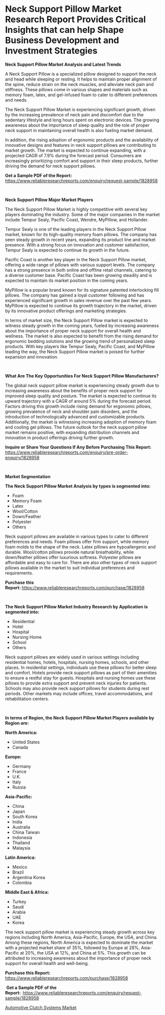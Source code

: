<p><h1>Neck Support Pillow Market Research Report Provides Critical Insights that can help Shape Business Development and Investment Strategies</h1></p><p><strong>Neck Support Pillow Market Analysis and Latest Trends</strong></p>
<p><p>A Neck Support Pillow is a specialized pillow designed to support the neck and head while sleeping or resting. It helps to maintain proper alignment of the spine, reduce strain on the neck muscles, and alleviate neck pain and stiffness. These pillows come in various shapes and materials such as memory foam, latex, and gel-infused foam to cater to different preferences and needs.</p><p>The Neck Support Pillow Market is experiencing significant growth, driven by the increasing prevalence of neck pain and discomfort due to the sedentary lifestyle and long hours spent on electronic devices. The growing awareness about the importance of sleep quality and the role of proper neck support in maintaining overall health is also fueling market demand.</p><p>In addition, the rising adoption of ergonomic products and the availability of innovative designs and features in neck support pillows are contributing to market growth. The market is expected to continue expanding, with a projected CAGR of 7.9% during the forecast period. Consumers are increasingly prioritizing comfort and support in their sleep products, further driving the demand for neck support pillows.</p></p>
<p><strong>Get a Sample PDF of the Report:&nbsp;</strong> <a href="https://www.reliableresearchreports.com/enquiry/request-sample/1828958">https://www.reliableresearchreports.com/enquiry/request-sample/1828958</a></p>
<p>&nbsp;</p>
<p><strong>Neck Support Pillow Major Market Players</strong></p>
<p><p>The Neck Support Pillow Market is highly competitive with several key players dominating the industry. Some of the major companies in the market include Tempur Sealy, Pacific Coast, Wendre, MyPillow, and Hollander.</p><p>Tempur Sealy is one of the leading players in the Neck Support Pillow market, known for its high-quality memory foam pillows. The company has seen steady growth in recent years, expanding its product line and market presence. With a strong focus on innovation and customer satisfaction, Tempur Sealy is expected to continue its growth in the future.</p><p>Pacific Coast is another key player in the Neck Support Pillow market, offering a wide range of pillows with various support levels. The company has a strong presence in both online and offline retail channels, catering to a diverse customer base. Pacific Coast has been growing steadily and is expected to maintain its market position in the coming years.</p><p>MyPillow is a popular brand known for its signature patented interlocking fill pillows. The company has gained a loyal customer following and has experienced significant growth in sales revenue over the past few years. MyPillow is expected to continue its growth trajectory in the market, driven by its innovative product offerings and marketing strategies.</p><p>In terms of market size, the Neck Support Pillow market is expected to witness steady growth in the coming years, fueled by increasing awareness about the importance of proper neck support for overall health and wellness. The market is also expected to benefit from the rising demand for ergonomic bedding solutions and the growing trend of personalized sleep products. With key players like Tempur Sealy, Pacific Coast, and MyPillow leading the way, the Neck Support Pillow market is poised for further expansion and innovation.</p></p>
<p>&nbsp;</p>
<p><strong>What Are The Key Opportunities For Neck Support Pillow Manufacturers?</strong></p>
<p><p>The global neck support pillow market is experiencing steady growth due to increasing awareness about the benefits of proper neck support for improved sleep quality and posture. The market is expected to continue its upward trajectory with a CAGR of around 5% during the forecast period. Factors driving this growth include rising demand for ergonomic pillows, growing prevalence of neck and shoulder pain disorders, and the introduction of technologically advanced and customizable products. Additionally, the market is witnessing increasing adoption of memory foam and cooling gel pillows. The future outlook for the neck support pillow market remains positive, with expanding distribution channels and innovation in product offerings driving further growth.</p></p>
<p><strong>Inquire or Share Your Questions If Any Before Purchasing This Report:</strong> <a href="https://www.reliableresearchreports.com/enquiry/pre-order-enquiry/1828958">https://www.reliableresearchreports.com/enquiry/pre-order-enquiry/1828958</a></p>
<p>&nbsp;</p>
<p><strong>Market Segmentation</strong></p>
<p><strong>The Neck Support Pillow Market Analysis by types is segmented into:</strong></p>
<p><ul><li>Foam</li><li>Memory Foam</li><li>Latex</li><li>Wool/Cotton</li><li>Down/Feather</li><li>Polyester</li><li>Others</li></ul></p>
<p><p>Neck support pillows are available in various types to cater to different preferences and needs. Foam pillows offer firm support, while memory foam molds to the shape of the neck. Latex pillows are hypoallergenic and durable. Wool/cotton pillows provide natural breathability, while down/feather pillows offer luxurious softness. Polyester pillows are affordable and easy to care for. There are also other types of neck support pillows available in the market to suit individual preferences and requirements.</p></p>
<p><strong>Purchase this Report:&nbsp;</strong><a href="https://www.reliableresearchreports.com/purchase/1828958">https://www.reliableresearchreports.com/purchase/1828958</a></p>
<p>&nbsp;</p>
<p><strong>The Neck Support Pillow Market Industry Research by Application is segmented into:</strong></p>
<p><ul><li>Residential</li><li>Hotel</li><li>Hospital</li><li>Nursing Home</li><li>School</li><li>Others</li></ul></p>
<p><p>Neck support pillows are widely used in various settings including residential homes, hotels, hospitals, nursing homes, schools, and other places. In residential settings, individuals use these pillows for better sleep and comfort. Hotels provide neck support pillows as part of their amenities to ensure a restful stay for guests. Hospitals and nursing homes use these pillows to provide extra support and prevent neck injuries for patients. Schools may also provide neck support pillows for students during rest periods. Other markets may include offices, travel accommodations, and rehabilitation centers.</p></p>
<p>&nbsp;</p>
<p><strong>In terms of Region, the Neck Support Pillow Market Players available by Region are:</strong></p>
<p>
    <p> <strong> North America: </strong>
        <ul>
            <li>United States</li>
            <li>Canada</li>
        </ul>
        </p> 
    <p> <strong> Europe: </strong>
        <ul>
            <li>Germany</li>
            <li>France</li>
            <li>U.K.</li>
            <li>Italy</li>
            <li>Russia</li>
        </ul>
        </p> 
    <p> <strong> Asia-Pacific: </strong>
        <ul>
            <li>China</li>
            <li>Japan</li>
            <li>South Korea</li>
            <li>India</li>
            <li>Australia</li>
            <li>China Taiwan</li>
            <li>Indonesia</li>
            <li>Thailand</li>
            <li>Malaysia</li>
        </ul>
        </p> 
    <p> <strong> Latin America: </strong>
        <ul>
            <li>Mexico</li>
            <li>Brazil</li>
            <li>Argentina Korea</li>
            <li>Colombia</li>
        </ul>
        </p> 
    <p> <strong> Middle East & Africa: </strong>
        <ul>
            <li>Turkey</li>
            <li>Saudi</li>
            <li>Arabia</li>
            <li>UAE</li>
            <li>Korea</li>
        </ul>
    </p>
    </p>
<p><p>The neck support pillow market is experiencing steady growth across key regions including North America, Asia-Pacific, Europe, the USA, and China. Among these regions, North America is expected to dominate the market with a projected market share of 35%, followed by Europe at 28%, Asia-Pacific at 20%, the USA at 12%, and China at 5%. This growth can be attributed to increasing awareness about the importance of proper neck support for overall health and well-being.</p></p>
<p><strong>Purchase this Report: </strong><a href="https://www.reliableresearchreports.com/purchase/1828958">https://www.reliableresearchreports.com/purchase/1828958</a></p>
<p>&nbsp;<strong>Get a Sample PDF of the Report:&nbsp;&nbsp;</strong><a href="https://www.reliableresearchreports.com/enquiry/request-sample/1828958">https://www.reliableresearchreports.com/enquiry/request-sample/1828958</a></p>
<p><strong></strong></p>
<p><p><a href="https://shimmer-gardenia-37a.notion.site/Automotive-Clutch-Systems-Market-Size-2024-2031-Global-Industrial-Analysis-Key-Geographical-Regio-0934f1b570d5476085219d89711e4a2f">Automotive Clutch Systems Market</a></p></p>